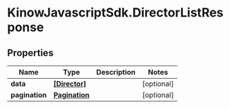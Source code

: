 # KinowJavascriptSdk.DirectorListResponse

## Properties
Name | Type | Description | Notes
------------ | ------------- | ------------- | -------------
**data** | [**[Director]**](Director.md) |  | [optional] 
**pagination** | [**Pagination**](Pagination.md) |  | [optional] 


